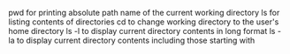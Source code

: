 pwd for printing absolute path name of the current  working directory
ls for listing contents of directories
cd to change working directory to the user's home directory
ls -l to display current directory contents in long format
ls -la to display current directory contents including those starting with
